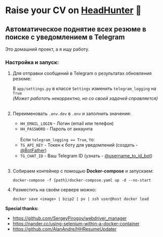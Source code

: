 Raise your CV on [HeadHunter](https://hh.ru/) :see_no_evil:
=
Автоматическое поднятие всех резюме в поиске с уведомлением в Telegram
-

Это домашний проект, а я ищу работу.

### Настройка и запуск:

1. Для отправки сообщений в Telegram о результатах обновления 
   резюме:
   
    В `app/settings.py` в классе `Settings` изменить 
   `telegram_logging` на `True`<br>
   _(Может работать некорректно, но со своей задачей справляется)_<br><br>

2. Переименовать `.env.dev` в `.env` и заполнить значения:
   - `HH_EMAIL_LOGIN` - Логин (email или телефон)
   - `HH_PASSWORD` - Пароль от аккаунта
   <br><br>
   Если `telegram_logging == True`, то:
   - `TG_API_KEY` - Токен к боту для уведомлений (создать - 
     [@BotFather](https://t.me/botfather))
   - `TG_CHAT_ID` - Ваш Telegram ID (узнать - [@username_to_id_bot](https://t.me/username_to_id_bot))
   <br><br>
3. Собираем контейнер с помощью **Docker-compose** и запускаем:
    ```shell
   docker-compose -f {path}/docker-compose.yaml up -d --no-start
    ```
4. Разместить на своём сервере можно:
    ```shell
   docker save <image> | bzip2 | pv | ssh user@host docker load
   ```

**Special thanks:**
- https://github.com/SergeyPirogov/webdriver_manager
- https://nander.cc/using-selenium-within-a-docker-container
- https://github.com/AlanAndre/HHResumeUpdater
